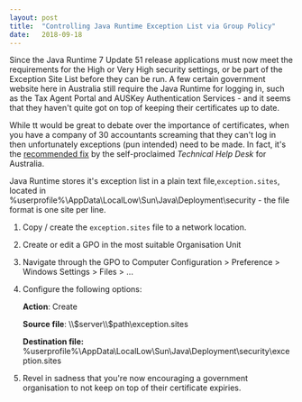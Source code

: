 ```yaml
---
layout: post
title:  "Controlling Java Runtime Exception List via Group Policy"
date:   2018-09-18
---
```

Since the Java Runtime 7 Update 51 release applications must now meet the requirements for the High or Very High security settings, or be part of the Exception Site List before they can be run. A few certain government website here in Australia still require the Java Runtime for logging in, such as the Tax Agent Portal and AUSKey Authentication Services - and it seems that they haven't quite got on top of keeping their certificates up to date.

While tt would be great to debate over the importance of certificates, when you have a company of 30 accountants screaming that they can't log in then unfortunately exceptions (pun intended) need to be made. In fact, it's the [recommended fix](https://www.technicalhelpdesk.com.au/s/article/Application-Blocked-by-Security-Settings) by the self-proclaimed *Technical Help Desk* for Australia.

Java Runtime stores it's exception list in a plain text file,`exception.sites`, located in %userprofile%\AppData\LocalLow\Sun\Java\Deployment\security - the file format is one site per line.

1. Copy / create the `exception.sites` file to a network location.
2. Create or edit a GPO in the most suitable Organisation Unit
3. Navigate through the GPO to Computer Configuration > Preference > Windows Settings > Files > ...
4. Configure the following options:

    **Action**: Create

    **Source file**: \\\\$server\\$path\exception.sites

    **Destination file:** %userprofile%\AppData\LocalLow\Sun\Java\Deployment\security\exception.sites
5. Revel in sadness that you're now encouraging a government organisation to not keep on top of their certificate expiries.